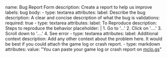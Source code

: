 name: Bug Report Form
description: Create a report to help us improve
labels: bug
body:
    -   type: textarea
        attributes:
            label: Describe the bug
            description: A clear and concise description of what the bug is
        validations:
            required: true
    -   type: textarea
        attributes:
            label: To Reproduce
            description: Steps to reproduce the behavior
            placeholder: |
                1. Go to '...'
                2. Click on '....'
                3. Scroll down to '....'
                4. See error
    -   type: textarea
        attributes:
            label: Additional context
            description: Add any other context about the problem here. It would be best if you could attach the game log or crash report.
    -   type: markdown
        attributes:
            value: "You can paste your game log or crash report on [mclo.gs](https://mclo.gs/)"